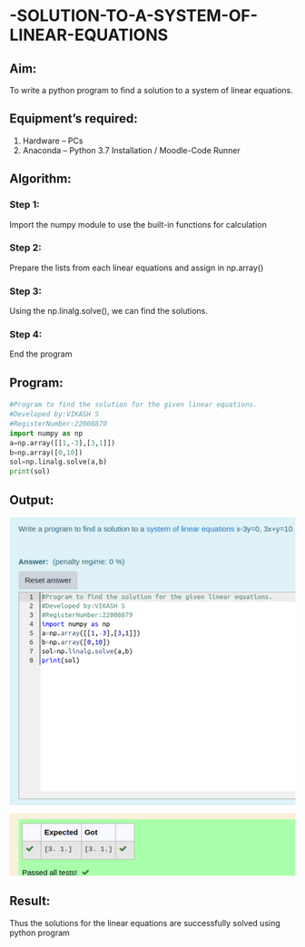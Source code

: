 # -SOLUTION-TO-A-SYSTEM-OF-LINEAR-EQUATIONS

## Aim:

To write a python program to find a solution to a system of linear equations.

## Equipment’s required:

1. 	Hardware – PCs
2. 	Anaconda – Python 3.7 Installation / Moodle-Code Runner

## Algorithm:

### Step 1: 
Import the numpy module to use the built-in functions for calculation
### Step 2: 
Prepare the lists from each linear equations and assign in np.array()
### Step 3: 
Using the np.linalg.solve(), we can find the solutions.
### Step 4: 
End the program

## Program:
```python
#Program to find the solution for the given linear equations.
#Developed by:VIKASH S 
#RegisterNumber:22008879
import numpy as np
a=np.array([[1,-3],[3,1]])
b=np.array([0,10])
sol=np.linalg.solve(a,b)
print(sol)
```

## Output:
![](./system.png)
## Result: 

Thus the solutions for the linear equations are successfully solved using python program